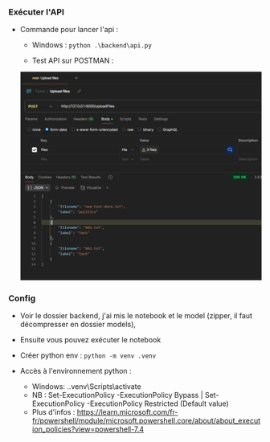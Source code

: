 ### Exécuter l'API

- Commande pour lancer l'api :
    - Windows : ```python .\backend\api.py```

    - Test API sur POSTMAN :
    
    ![Test API sur POSTMAN](/static/image/Screenshot%202025-01-17%20234751.png)

### Config

- Voir le dossier backend, j'ai mis le notebook et le model (zipper, il faut décompresser en dossier models),
- Ensuite vous pouvez exécuter le notebook

- Créer python env : ```python -m venv .venv```

- Accès à l'environnement python :
    - Windows: .\.venv\Scripts\activate
    - NB : Set-ExecutionPolicy -ExecutionPolicy Bypass | Set-ExecutionPolicy -ExecutionPolicy Restricted (Default value)
    - Plus d'infos : https://learn.microsoft.com/fr-fr/powershell/module/microsoft.powershell.core/about/about_execution_policies?view=powershell-7.4